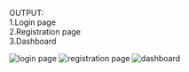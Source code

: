 OUTPUT:<br/>
1.Login page<br/>
2.Registration page<br/>
3.Dashboard<br/>

![login page](https://user-images.githubusercontent.com/101400227/202498809-f3ef9fc6-b731-44fe-8978-5cdc676ab9e7.png)
![registration page](https://user-images.githubusercontent.com/101400227/202498983-4df33623-1982-4c1b-a8fa-d1e58e811d7d.png)
![dashboard](https://user-images.githubusercontent.com/101400227/202506452-65df516a-1e85-4b67-a276-2150cb0e3575.png)
